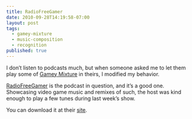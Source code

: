 ```yaml
---
title: RadioFreeGamer
date: 2010-09-28T14:19:58-07:00
layout: post
tags:
  - gamey-mixture
  - music-composition
  - recognition
published: true
---
```

I don&#8217;t listen to podcasts much, but when someone asked me to let them play some of [Gamey Mixture](http://nebyoolae.com/albums/13) in theirs, I modified my behavior.

[RadioFreeGamer](http://8bitx.com/RadioFreeGamer) is the podcast in question, and it&#8217;s a good one. Showcasing video game music and remixes of such, the host was kind enough to play a few tunes during last week&#8217;s show.

You can download it at their [site](http://8bitx.com/RadioFreeGamer).

<!--more-->
